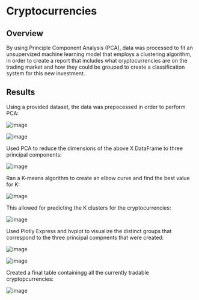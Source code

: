 # Cryptocurrencies
## Overview
By using Principle Component Analysis (PCA), data was processed to fit an unsupervized machine learning model that employs a clustering algorithm, in order to create a report that includes what cryptocurrencies are on the trading market and how they could be grouped to create a classification system for this new investment.

## Results
Using a provided dataset, the data was prepocessed in order to perform PCA:

![image](https://user-images.githubusercontent.com/5934390/124955345-f623a200-dfe4-11eb-9927-5b463cc61a66.png)

![image](https://user-images.githubusercontent.com/5934390/124955553-223f2300-dfe5-11eb-9b37-a2079520adad.png)

Used PCA to reduce the dimensions of the above X DataFrame to three principal components:

![image](https://user-images.githubusercontent.com/5934390/124955823-60d4dd80-dfe5-11eb-867c-cb9fe036a134.png)

Ran a K-means algorithm to create an elbow curve and find the best value for K:

![image](https://user-images.githubusercontent.com/5934390/124956104-a691a600-dfe5-11eb-95a6-259d904f23b4.png)

This allowed for predicting the K clusters for the cryptocurrencies:

![image](https://user-images.githubusercontent.com/5934390/124956471-07b97980-dfe6-11eb-8d4c-21d353e45f63.png)

Used Plotly Express and hvplot to visualize the distinct groups that correspond to the three principal compnents that were created: 

![image](https://user-images.githubusercontent.com/5934390/124956705-3e8f8f80-dfe6-11eb-910d-89dd4ee4e337.png)

![image](https://user-images.githubusercontent.com/5934390/124956752-4c451500-dfe6-11eb-8909-35e26a80e313.png)

Created a final table containingg all the currently tradable cryptopcurrencies:

![image](https://user-images.githubusercontent.com/5934390/124956783-549d5000-dfe6-11eb-9e23-c7895825bc49.png)
